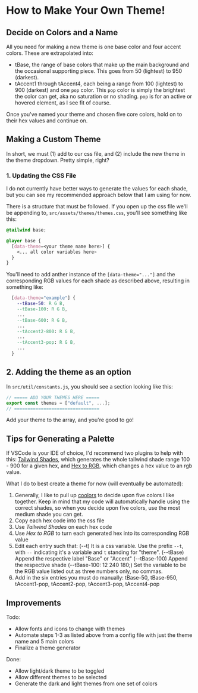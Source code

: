 # How to Make Your Own Theme!

## Decide on Colors and a Name

All you need for making a new theme is one base color and four accent colors. These are extrapolated into:

- tBase, the range of base colors that make up the main background and the occasional supporting piece. This goes from 50 (lightest) to 950 (darkest).
- tAccent1 through tAccent4, each being a range from 100 (lightest) to 900 (darkest) and one `pop` color. This `pop` color is simply the brightest the color can get, aka no saturation or no shading. `pop` is for an active or hovered element, as I see fit of course.

Once you've named your theme and chosen five core colors, hold on to their hex values and continue on.

## Making a Custom Theme

In short, we must (1) add to our css file, and (2) include the new theme in the theme dropdown. Pretty simple, right?

### 1. Updating the CSS File

I do not currently have better ways to generate the values for each shade, but you can see my recommended approach below that I am using for now.

There is a structure that must be followed. If you open up the css file we'll be appending to, `src/assets/themes/themes.css`, you'll see something like this:

```css
@tailwind base;

@layer base {
  [data-theme=<your theme name here>] {
    <... all color variables here>
  }
}
```

You'll need to add anther instance of the `[data-theme="..."]` and the corresponding RGB values for each shade as described above, resulting in something like:

```css
  [data-theme="example"] {
    --tBase-50: R G B,
    --tBase-100: R G B,
    ...
    --tBase-600: R G B,
    ...
    --tAccent2-800: R G B,
    ...
    --tAccent3-pop: R G B,
    ...
  }
```

## 2. Adding the theme as an option

In `src/util/constants.js`, you should see a section looking like this:

```js
// ===== ADD YOUR THEMES HERE =====
export const themes = ["default", ...];
// ================================
```

Add your theme to the array, and you're good to go!

## Tips for Generating a Palette

If VSCode is your IDE of choice, I'd recommend two plugins to help with this: [Tailwind Shades](https://marketplace.visualstudio.com/items?itemName=bourhaouta.tailwindshades), which generates the whole tailwind shade range 100 - 900 for a given hex, and [Hex to RGB](https://marketplace.visualstudio.com/items?itemName=daverik.hextorgb), which changes a hex value to an rgb value.

What I do to best create a theme for now (will eventually be automated):

1. Generally, I like to pull up [coolors](https://coolors.co) to decide upon five colors I like together. Keep in mind that my code will automatically handle using the correct shades, so when you decide upon five colors, use the most medium shade you can get.
2. Copy each hex code into the css file
3. Use _Tailwind Shades_ on each hex code
4. Use _Hex to RGB_ to turn each generated hex into its corresponding RGB value
5. Edit each entry such that:
   (--t) It is a css variable. Use the prefix `--t`, with `--` indicating it's a variable and `t` standing for "theme".
   (--tBase) Append the respective label "Base" or "Accent<number>"
   (--tBase-100) Append the respective shade
   (--tBase-100: 12 240 180;) Set the variable to be the RGB value listed out as three numbers only, no commas.
6. Add in the six entries you must do manually: tBase-50, tBase-950, tAccent1-pop, tAccent2-pop, tAccent3-pop, tAccent4-pop

## Improvements

Todo:

- Allow fonts and icons to change with themes
- Automate steps 1-3 as listed above from a config file with just the theme name and 5 main colors
- Finalize a theme generator

Done:

- Allow light/dark theme to be toggled
- Allow different themes to be selected
- Generate the dark and light themes from one set of colors
